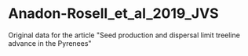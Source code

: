 # Anadon-Rosell_et_al_2019_JVS
Original data for the article "Seed production and dispersal limit treeline advance in the Pyrenees" 
